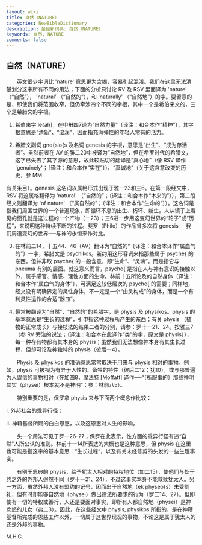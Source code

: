 ```yaml
---
layout: wiki
title: 自然（NATURE）
categories: NewBibleDictionary
description: 圣经新词典: 自然（NATURE）
keywords: 自然, NATURE
comments: false
---
```


## 自然（NATURE）

　　英文很少字词比 'nature' 意思更为含糊，容易引起混淆。我们在这里无法清楚划分这字所有不同的用法；下面的分析只讨论 RV 及 RSV 里面译为 'nature' （“自然”）， 'natural' （“自然的”），和 'naturally' （“自然地”）的字。要留意的是，即使我们将范围收窄，但仍牵涉四个不同的字根，其中一个是希伯来文的，三个是希腊文的字根。

1. 希伯来字 le{ah]，在申卅四7译为“自然力量”〔译注：和合本作“精神”〕，其字根意思是“清新”、“湿润”，因而指充满弹性的年轻人常有的活力。

2. 希腊文副词 gne{sio{s 及名词 genesis 的字根，意思是“出生”、“成为存活者”。虽然前者在 AV 的腓二20中被译为“自然地”，但在希罗时代的希腊文，这字已失去了其字源的意思，故此较贴切的翻译是“真心地”（像 RSV 译作 'genuinely'；〔译注：和合本作“实在”〕）、“真诚地”（关于这含意改变的历史，参 MM

有关条目）。genesis 这名词以属格形式出现于雅一23和三6。在第一段经文中，RSV 将这属格翻译为 'natural' （“自然的”；〔译注：和合本作“本来的”〕），第二段经文则翻译为 'of nature' （“属自然的”；〔译注：和合本作“生命的”〕）。这名词是指我们周围世界的一个普遍现象，即循环不息的出生、朽坏、新生。人从镜子上看见的面孔就是这过程的一个产物（一23）；三6进一步用这变幻世界的“轮子”或“历程”，来说明这种持续不断的过程。斐罗（Philo）的作品曾多次将 genesis──我们周遭变幻的世界──与神的永恒来作对比。

3. 在林前二14，十五44、46（AV）翻译为“自然的”〔译注：和合本译作“属血气的”〕一字，希腊文是 psychikos。新约用这形容词来指那些属于 psyche{ 的东西，但并非取 psyche{ 的一般含意，即“生命”、“灵魂”，而是指它与 pneuma 有别的层面。就这意义而言，psyche{ 是指在人与神有意识的接触以外，属乎感官、情感、理性方面的生命。林前十五所论及的自然身体〔译注：和合本作“属血气的身体”〕，可满足这较低层次的 psyche{ 的需要；同样地，经文没有明确界定的灵性身体，不一定是一个“由灵构成”的身体，而是一个有利灵性运作的合适“器皿”。

4. 最常被翻译为“自然”、“自然的”的希腊字，是 physis 及 physikos。physis 的基本意思是“生长的过程”，引申指这种过程所产生的东西；有关 physis （植物的正常成长）与接枝法的结果二者的分别，请参：罗十一21、24。按雅三7（参 RV 旁注的说法；〔译注：和合本在此译作“类”的字，原文是 physis〕），每一种存有物都有其本身的 physis；虽然我们无法想像神本身有其生长过程，但却可论及神独特的 physis（彼后一4）。

　　Physis 及 physikos 的准确意思常常取决于用来与 physis 相对的事物。例如，physis 可被视为有异于人性的、畜牲的特性（彼后二12；犹10），或与那普遍为人误信的事物相对（在加四8，摩法特 [Moffatt] 译作──“〔所服事的〕那些神明其实（physei）根本就不是神明”；参：林前八5）。

　　特别重要的是，保罗拿 physis 来与下面两个概念作比较：

i. 外邦社会的乖异行径；

ii. 神藉基督所赐的白白恩惠，以及这恩惠对人生的影响。

　　头一个用法可见于罗一26-27；保罗在此表示，性方面的乖异行径有违“自然”人所公认的准则。林前十一14所表达的大概也是这种意思，但 physis 在这里也可能是指这字的基本意思：“生长过程”，以及有关末经修剪的头发的一些生理事实。

　　有别于恩典的 physis，给予犹太人相对的特权地位（加二15），使他们与处于约之外的外邦人迥然不同（罗十一21、24），不过这事实本身不能救赎犹太人。另一方面，虽然外邦人没有盟约的记号，因而出于自然地（ek physeo{s）未受割礼，但有时却能够自然地（physei）做出律法所要求的行为（罗二14、27）。但即使有一切的特权或善行，人还是要面对事实，即所有人都自然地（physei）是神忿怒的儿女（弗二3）。因此，在这些经文中 physis, physikos 所指的，是在神藉基督所完成的恩慈工作以外，一切属于这世界现况的事物，不论这是属于犹太人的还是外邦的事物。

M.H.C.








